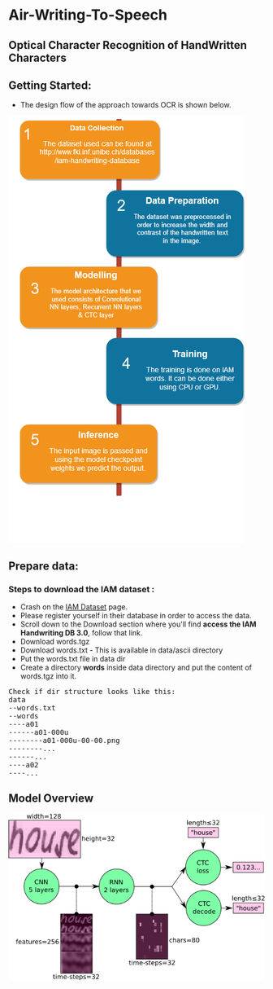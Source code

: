 # Air-Writing-To-Speech
## Optical Character Recognition of HandWritten Characters

## Getting Started:
- The design flow of the approach towards OCR is shown below.

![OCR_FLOW](https://github.com/developers-cosmos/Air-Writing-To-Speech/blob/feature_ocr/readme_data/ocr_flow.png)
## Prepare data:
### Steps to download the IAM dataset :
- Crash on the [IAM Dataset](http://www.fki.inf.unibe.ch/databases/iam-handwriting-database) page.
- Please register yourself in their database in order to access the data.
- Scroll down to the Download section where you'll find **access the IAM Handwriting DB 3.0**, follow that link.
- Download words.tgz
- Download words.txt - This is available in data/ascii directory
- Put the words.txt file in data dir
- Create a directory **words** inside data directory and put the content of words.tgz into it.

<pre>
Check if dir structure looks like this:
data
--words.txt
--words
----a01
------a01-000u
--------a01-000u-00-00.png
--------...
------...
----a02
----...
</pre>




## Model Overview

![Model_Overview](https://github.com/developers-cosmos/Air-Writing-To-Speech/blob/feature_ocr/readme_data/nn_overview.png)